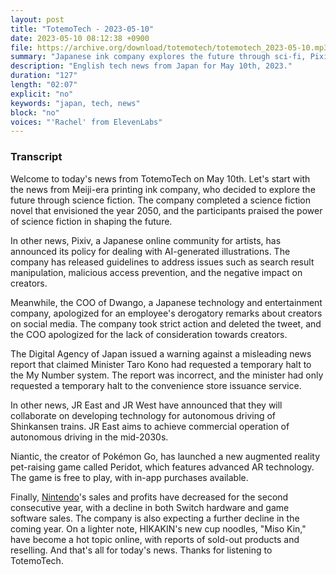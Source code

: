 ```yaml
---
layout: post
title: "TotemoTech - 2023-05-10"
date: 2023-05-10 08:12:38 +0900
file: https://archive.org/download/totemotech/totemotech_2023-05-10.mp3
summary: "Japanese ink company explores the future through sci-fi, Pixiv releases guidelines for AI-generated illustrations, JR East and JR West collaborate, & more…"
description: "English tech news from Japan for May 10th, 2023."
duration: "127"
length: "02:07"
explicit: "no"
keywords: "japan, tech, news"
block: "no"
voices: "'Rachel' from ElevenLabs"
---
```


### Transcript

Welcome to today's news from TotemoTech on May 10th. Let's start with the news from Meiji-era printing ink company, who decided to explore the future through science fiction. The company completed a science fiction novel that envisioned the year 2050, and the participants praised the power of science fiction in shaping the future.

In other news, Pixiv, a Japanese online community for artists, has announced its policy for dealing with AI-generated illustrations. The company has released guidelines to address issues such as search result manipulation, malicious access prevention, and the negative impact on creators.

Meanwhile, the COO of Dwango, a Japanese technology and entertainment company, apologized for an employee's derogatory remarks about creators on social media. The company took strict action and deleted the tweet, and the COO apologized for the lack of consideration towards creators.

The Digital Agency of Japan issued a warning against a misleading news report that claimed Minister Taro Kono had requested a temporary halt to the My Number system. The report was incorrect, and the minister had only requested a temporary halt to the convenience store issuance service.

In other news, JR East and JR West have announced that they will collaborate on developing technology for autonomous driving of Shinkansen trains. JR East aims to achieve commercial operation of autonomous driving in the mid-2030s.

Niantic, the creator of Pokémon Go, has launched a new augmented reality pet-raising game called Peridot, which features advanced AR technology. The game is free to play, with in-app purchases available.

Finally, [Nintendo](/companies/nintendo)'s sales and profits have decreased for the second consecutive year, with a decline in both Switch hardware and game software sales. The company is also expecting a further decline in the coming year. On a lighter note, HIKAKIN's new cup noodles, "Miso Kin," have become a hot topic online, with reports of sold-out products and reselling. And that's all for today's news. Thanks for listening to TotemoTech.
